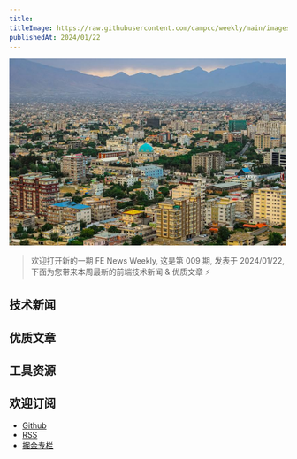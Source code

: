 ```yaml
---
title: 
titleImage: https://raw.githubusercontent.com/campcc/weekly/main/images/weekly-009.png
publishedAt: 2024/01/22
---
```


<img src="https://raw.githubusercontent.com/campcc/weekly/main/images/weekly-009.png" width="500" />

> 欢迎打开新的一期 FE News Weekly, 这是第 009 期, 发表于 2024/01/22, 下面为您带来本周最新的前端技术新闻 & 优质文章 ⚡️

## 技术新闻

## 优质文章

## 工具资源

## 欢迎订阅

- [Github](https://github.com/campcc/weekly)
- [RSS](https://campcc.github.io/weekly/public/rss.xml)
- [掘金专栏](https://juejin.cn/column/7304558952179023908)
